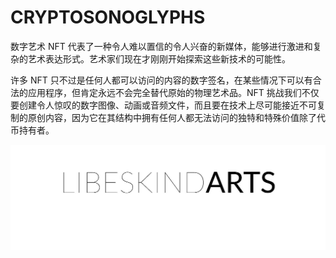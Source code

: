 # CRYPTOSONOGLYPHS

数字艺术 NFT 代表了一种令人难以置信的令人兴奋的新媒体，能够进行激进和复杂的艺术表达形式。艺术家们现在才刚刚开始探索这些新技术的可能性。

许多 NFT 只不过是任何人都可以访问的内容的数字签名，在某些情况下可以有合法的应用程序，但肯定永远不会完全替代原始的物理艺术品。NFT 挑战我们不仅要创建令人惊叹的数字图像、动画或音频文件，而且要在技术上尽可能接近不可复制的原创内容，因为它在其结构中拥有任何人都无法访问的独特和特殊价值除了代币持有者。

![nft](1500x500.jpg)




